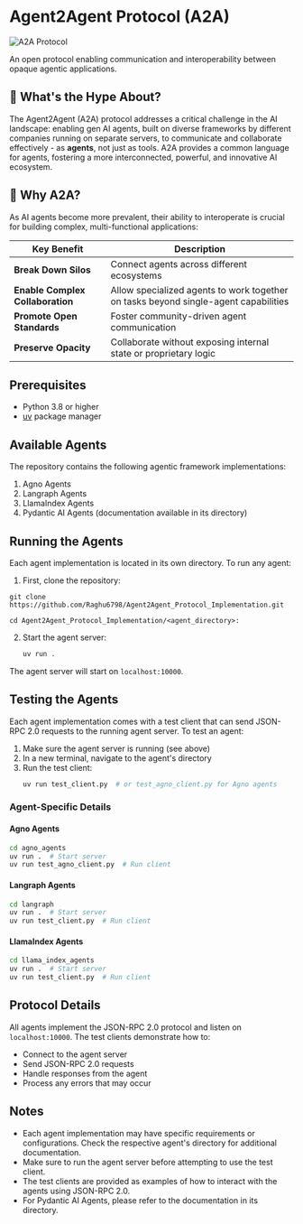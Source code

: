 # Agent2Agent Protocol (A2A)

![A2A Protocol](https://placeholder.com/banner.png) <!-- Add actual banner image if available -->

An open protocol enabling communication and interoperability between opaque agentic applications.

## 🌟 What's the Hype About?

The Agent2Agent (A2A) protocol addresses a critical challenge in the AI landscape: enabling gen AI agents, built on diverse frameworks by different companies running on separate servers, to communicate and collaborate effectively - as **agents**, not just as tools. A2A provides a common language for agents, fostering a more interconnected, powerful, and innovative AI ecosystem.

## 🚀 Why A2A?

As AI agents become more prevalent, their ability to interoperate is crucial for building complex, multi-functional applications:

| Key Benefit | Description |
|-------------|-------------|
| **Break Down Silos** | Connect agents across different ecosystems |
| **Enable Complex Collaboration** | Allow specialized agents to work together on tasks beyond single-agent capabilities |
| **Promote Open Standards** | Foster community-driven agent communication |
| **Preserve Opacity** | Collaborate without exposing internal state or proprietary logic |

## Prerequisites

- Python 3.8 or higher
- [uv](https://github.com/astral-sh/uv) package manager

## Available Agents

The repository contains the following agentic framework 
implementations:

1. Agno Agents
2. Langraph Agents
3. LlamaIndex Agents
4. Pydantic AI Agents (documentation available in its directory)

## Running the Agents

Each agent implementation is located in its own directory. To run any agent:

1. First, clone the repository:
```
git clone https://github.com/Raghu6798/Agent2Agent_Protocol_Implementation.git

cd Agent2Agent_Protocol_Implementation/<agent_directory>:
```

2. Start the agent server:
   ```bash
   uv run .
   ```

The agent server will start on `localhost:10000`.

## Testing the Agents

Each agent implementation comes with a test client that can send JSON-RPC 2.0 requests to the running agent server. To test an agent:

1. Make sure the agent server is running (see above)
2. In a new terminal, navigate to the agent's directory
3. Run the test client:
   ```bash
   uv run test_client.py  # or test_agno_client.py for Agno agents
   ```

### Agent-Specific Details

#### Agno Agents
```bash
cd agno_agents
uv run .  # Start server
uv run test_agno_client.py  # Run client
```

#### Langraph Agents
```bash
cd langraph
uv run .  # Start server
uv run test_client.py  # Run client
```

#### LlamaIndex Agents
```bash
cd llama_index_agents
uv run .  # Start server
uv run test_client.py  # Run client
```

## Protocol Details

All agents implement the JSON-RPC 2.0 protocol and listen on `localhost:10000`. The test clients demonstrate how to:

- Connect to the agent server
- Send JSON-RPC 2.0 requests
- Handle responses from the agent
- Process any errors that may occur

## Notes

- Each agent implementation may have specific requirements or configurations. Check the respective agent's directory for additional documentation.
- Make sure to run the agent server before attempting to use the test client.
- The test clients are provided as examples of how to interact with the agents using JSON-RPC 2.0.
- For Pydantic AI Agents, please refer to the documentation in its directory.

